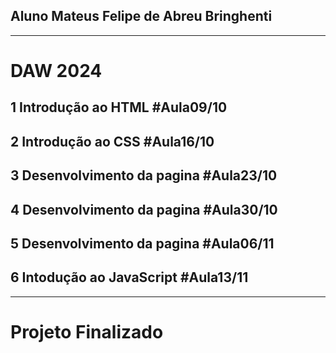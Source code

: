 ﻿## Aluno Mateus Felipe de Abreu Bringhenti
--------------------------------------------
# DAW 2024
## 1 Introdução ao HTML #Aula09/10
## 2 Introdução ao CSS #Aula16/10
## 3 Desenvolvimento da pagina #Aula23/10
## 4 Desenvolvimento da pagina #Aula30/10
## 5 Desenvolvimento da pagina #Aula06/11
## 6 Intodução ao JavaScript #Aula13/11
---------------------------------------------
# Projeto Finalizado